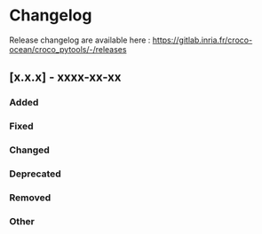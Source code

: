 # Changelog

Release changelog are available here : https://gitlab.inria.fr/croco-ocean/croco_pytools/-/releases

## [x.x.x] - xxxx-xx-xx

### Added

### Fixed

### Changed

### Deprecated

### Removed

### Other
